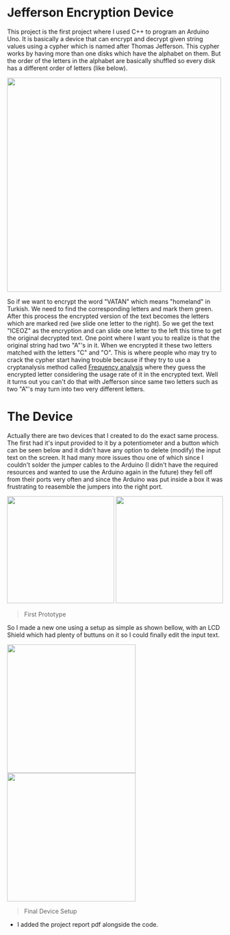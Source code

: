# Jefferson Encryption Device
This project is the first project where I used C++ to program an Arduino Uno. It is basically a device that can encrypt and decrypt given string values using a cypher which is named after Thomas Jefferson. This cypher works by having more than one disks which have the alphabet on them. But the order of the letters in the alphabet are basically shuffled so every disk has a different order of letters (like below).

<img src="https://user-images.githubusercontent.com/68196837/225085024-6f230348-49fe-439e-91e8-eb58a95efa20.png" width="500"></img>

So if we want to encrypt the word "VATAN" which means "homeland" in Turkish. We need to find the corresponding letters and mark them green. After this process the encrypted version of the text becomes the letters which are marked red (we slide one letter to the right). So we get the text "ICEOZ" as the encryption and can slide one letter to the left this time to get the original decrypted text. One point where I want you to realize is that the original string had two "A"'s in it. When we encrypted it these two letters matched with the letters "C" and "O". This is where people who may try to crack the cypher start having trouble because if they try to use a cryptanalysis method called [Frequency analysis](https://en.wikipedia.org/wiki/Frequency_analysis) where they guess the encrypted letter considering the usage rate of it in the encrypted text. Well it turns out you can't do that with Jefferson since same two letters such as two "A"'s may turn into two very different letters.

# The Device

Actually there are two devices that I created to do the exact same process. The first had it's input provided to it by a potentiometer and a button which can be seen below and it didn't have any option to delete (modify) the input text on the screen. It had many more issues thou one of which since I couldn't solder the jumper cables to the Arduino (I didn't have the required resources and wanted to use the Arduino again in the future) they fell off from their ports very often and since the Arduino was put inside a box it was frustrating to reasemble the jumpers into the right port.

<img src="https://user-images.githubusercontent.com/68196837/225093170-b4f02605-812e-4c79-90b0-5cc27a6016a4.png" height="250"></img>
<img src="https://user-images.githubusercontent.com/68196837/225093527-37bd92cb-d20a-4f4a-af90-a0bf36a67360.png" height="250"></img>
> First Prototype

So I made a new one using a setup as simple as shown bellow, with an LCD Shield which had plenty of buttuns on it so I could finally edit the input text.

<img src="https://user-images.githubusercontent.com/68196837/225094395-c5e924c3-e2f2-472b-acbc-645ef4348541.png" height="300"></img>
<img src="https://user-images.githubusercontent.com/68196837/225094552-e6e487f6-01d9-4b4c-8357-1f4deaedc918.png" height="300"></img>
> Final Device Setup

* I added the project report pdf alongside the code.
